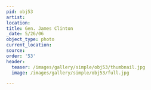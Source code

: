 ```yaml
---
pid: obj53
artist:
location:
title: Gen. James Clinton
_date: 5/26/06
object_type: photo
current_location:
source:
order: '53'
header:
  teaser: /images/gallery/simple/obj53/thumbnail.jpg
  image: /images/gallery/simple/obj53/full.jpg

---
```

